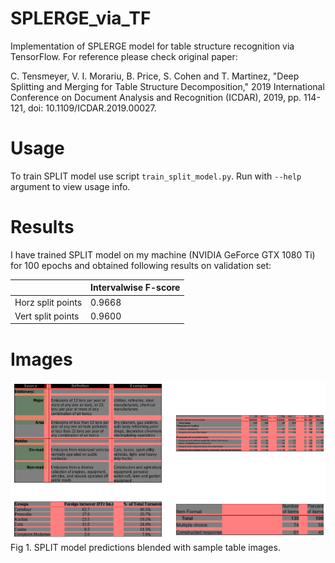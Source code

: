 # SPLERGE_via_TF
Implementation of SPLERGE model for table structure recognition via TensorFlow. For reference please check original paper: 

C. Tensmeyer, V. I. Morariu, B. Price, S. Cohen and T. Martinez, "Deep Splitting and Merging for Table Structure Decomposition," 2019 International Conference on Document Analysis and Recognition (ICDAR), 2019, pp. 114-121, doi: 10.1109/ICDAR.2019.00027.

# Usage
To train SPLIT model use script `train_split_model.py`. 
Run with `--help` argument to view usage info.

# Results

I have trained SPLIT model on my machine (NVIDIA GeForce GTX 1080 Ti) for 100 epochs and obtained following results on validation set:

|                   | Intervalwise F-score |
| ----------------- | -------------------- |
| Horz split points | 0.9668               |
| Vert split points | 0.9600               |

# Images

![](images/split_model_predictions.png)
Fig 1. SPLIT model predictions blended with sample table images. 